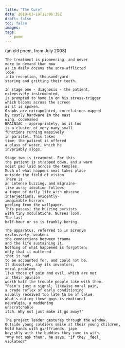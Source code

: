 ```yaml
---
title: "The Cure"
date: 2019-03-19T12:06:35Z
draft: false 
toc: false
images:
tags: 
  - poem
---
```

(an old poem, from July 2008)

    The treatment is pioneering, and never
    more in demand than now
    as in daily dozens the sore-afflicted
    lope
    into reception, thousand-yard-
    staring and gritting their teeth.
    
    In stage one - diagnosis - the patient,
    extensively instrumented,
    is prompted to home in on his stress-trigger
    which blooms across the screen
    as it is spoken.
    Graphs are extrapolated, correlations mapped
    by costly hardware in the east
    wing, codenamed
    BRAINIAC - appropriately, as it too
    is a cluster of very many small
    functions running massively
    in parallel. This takes
    time; the patient is offered
    a glass of water, which he
    invariably slops.
    
    Stage two is treatment. For this
    the patient is strapped down, and a warm
    moist pad laid across the temples.
    Much of what happens next takes place
    outside the field of vision.
    There is
    an intense buzzing, and migraine-
    like aura; ideation follows,
    a fugue of daily life with obscene
    interjections, evidently-
    imaginable horrors
    peeling from the wallpaper.
    This passes; the buzzing persists
    with tiny modulations. Nurses loom.
    The last
    half-hour or so is frankly boring.
    
    The apparatus, referred to in acronym
    exclusively, weakens
    the connections between trauma
    and the life sustaining it.
    Nothing of what happened is forgotten;
    only that it mattered -
    that it had
    to be accounted for, and could not be.
    It dissolves, say its inventors,
    moral problems
    like those of pain and evil, which are not
    in their opinion
    worth half the trouble people take with them.
    "Pain's just a signal; likewise moral pain,
    a crude reflex of early conditioning
    usually received too late to be of value.
    What's eating these guys is emotional
    neuralgia, a maddening
    unscratchable
    itch. Why not just make it go away?"
    
    The project leader gestures through the window.
    Outside young soldiers smile at their young children,
    hold hands with girlfriends, jape
    boyishly with the buddies they came in with.
    "Why not ask them", he says, "if they _feel_
    violated?"

